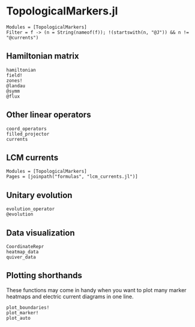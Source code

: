# TopologicalMarkers.jl

```@index
Modules = [TopologicalMarkers]
Filter = f -> (n = String(nameof(f)); !(startswith(n, "@J")) && n != "@currents")
```

## Hamiltonian matrix

```@docs
hamiltonian
field!
zones!
@landau
@symm
@flux
```

## Other linear operators

```@docs
coord_operators
filled_projector
currents
```

## LCM currents

```@autodocs
Modules = [TopologicalMarkers]
Pages = [joinpath("formulas", "lcm_currents.jl")]
```

## Unitary evolution

```@docs
evolution_operator
@evolution
```

## Data visualization

```@docs
CoordinateRepr
heatmap_data
quiver_data
```

## Plotting shorthands

These functions may come in handy when you want to plot many marker heatmaps and electric current diagrams in one line.

```@docs
plot_boundaries!
plot_marker!
plot_auto
```